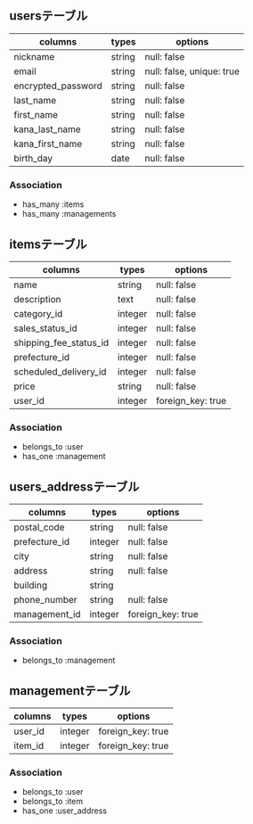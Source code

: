 ## usersテーブル
| columns            | types  | options                   |
| ------------------ | ------ | ------------------------- |
| nickname           | string | null: false               | 
| email              | string | null: false, unique: true |
| encrypted_password | string | null: false               |
| last_name          | string | null: false               |
| first_name         | string | null: false               |
| kana_last_name     | string | null: false               |
| kana_first_name    | string | null: false               |
| birth_day          | date   | null: false               |

### Association
- has_many :items
- has_many :managements

## itemsテーブル
| columns                | types   | options           |
| ---------------------- | ------- | ----------------- |
| name                   | string  | null: false       |
| description            | text    | null: false       |
| category_id            | integer | null: false       |
| sales_status_id        | integer | null: false       |
| shipping_fee_status_id | integer | null: false       |
| prefecture_id          | integer | null: false       |
| scheduled_delivery_id  | integer | null: false       |
| price                  | string  | null: false       |
| user_id                | integer | foreign_key: true |

### Association
- belongs_to :user
- has_one :management

## users_addressテーブル
| columns       | types   | options           |
| ------------- | ------- | ----------------- |
| postal_code   | string  | null: false       | 
| prefecture_id | integer | null: false       |
| city          | string  | null: false       |
| address       | string  | null: false       |
| building      | string  |                   |
| phone_number  | string  | null: false       |
| management_id | integer | foreign_key: true |
### Association
- belongs_to :management


## managementテーブル
| columns | types   | options           |
| ------- | ------- | ----------------- |
| user_id | integer | foreign_key: true |
| item_id | integer | foreign_key: true |

### Association
- belongs_to :user
- belongs_to :item
- has_one :user_address